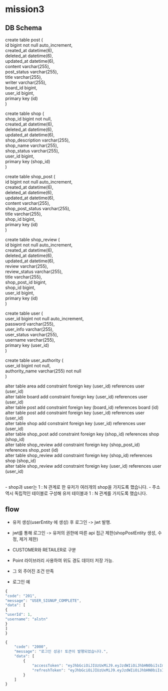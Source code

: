 # mission3

## DB Schema

create table post (   </br>
    id bigint not null auto_increment, </br>
    created_at datetime(6), </br>
    deleted_at datetime(6), </br>
    updated_at datetime(6), </br>
    content varchar(255), </br>
    post_status varchar(255), </br>
    title varchar(255), </br>
    writer varchar(255), </br>
    board_id bigint, </br>
    user_id bigint, </br>
    primary key (id) </br>
) </br>

create table shop ( </br>
    shop_id bigint not null,  </br>
    created_at datetime(6), </br>
    deleted_at datetime(6), </br>
    updated_at datetime(6), </br>
    shop_description varchar(255),  </br>
    shop_name varchar(255),  </br>
    shop_status varchar(255),  </br>
    user_id bigint,  </br>
    primary key (shop_id) </br>
)  </br>

create table shop_post ( </br>
    id bigint not null auto_increment, </br>
    created_at datetime(6),  </br>
    deleted_at datetime(6), </br>
    updated_at datetime(6), </br>
    content varchar(255), </br>
    shop_post_status varchar(255), </br>
    title varchar(255), </br> 
    shop_id bigint, </br>
    primary key (id) </br>
) </br>

create table shop_review ( </br>
    id bigint not null auto_increment,  </br>
    created_at datetime(6), </br>
    deleted_at datetime(6), </br>
    updated_at datetime(6), </br>
    review varchar(255), </br>
    review_status varchar(255), </br> 
    title varchar(255), </br>
    shop_post_id bigint, </br>
    shop_id bigint, </br>
    user_id bigint, </br>
    primary key (id) </br>
) </br>

create table user ( </br>
    user_id bigint not null auto_increment, </br>
    password varchar(255), </br>
    user_info varchar(255), </br>
    user_status varchar(255), </br>
    username varchar(255), </br>
    primary key (user_id) </br>
) </br>

create table user_authority ( </br>
    user_id bigint not null, </br>
    authority_name varchar(255) not null </br>
) </br>

alter table area add constraint  foreign key (user_id) references user (user_id) </br>
alter table board add constraint  foreign key (user_id) references user (user_id) </br>
alter table post add constraint  foreign key (board_id) references board (id) </br>
alter table post add constraint  foreign key (user_id) references user (user_id) </br>
alter table shop add constraint  foreign key (user_id) references user (user_id) </br>
alter table shop_post add constraint  foreign key (shop_id) references shop (shop_id) </br>
alter table shop_review add constraint  foreign key (shop_post_id) references shop_post (id) </br>
alter table shop_review add constraint  foreign key (shop_id) references shop (shop_id) </br>
alter table shop_review add constraint  foreign key (user_id) references user (user_id) </br>

</br>
- shop과 user는 1 : N 관계로 한 유저가 여러개의 shop을 가지도록 했습니다.
- 주소 역시 독립적인 테이블로 구성해 유저 테이블과 1 : N 관계를 가지도록 했습니다.

## flow

- 유저 생성(userEntity 에 생성) 후 로그인 -> jwt 발행.
- jwt를 통해 로그인 -> 유저의 권한에 따른 api 접근 제한(shopPostEntity 생성, 수정, 제거 제한)
- CUSTOMER와 RETAILER로 구분
- Point 라이브러리 사용하여 위도 경도 데이터 저장 가능.
- 그 외 주어진 조건 만족

- 로그인 예
```javascript
{
"code": "201",
"message": "USER_SIGNUP_COMPLETE",
"data": [
{
"userId": 1,
"username": "alstn"
}
]
}
```

```javascript
{
    "code": "2000",
    "message": "로그인 성공! 토큰이 발행되었습니다.",
    "data": [
        {
            "accessToken": "eyJhbGciOiJIUzUxMiJ9.eyJzdWIiOiJhbHN0biIsImF1dGgiOiJDVVNUT01FUiIsImV4cCI6MTY0Njc0NjQwMH0.QxIN9OJ1TOkpyBvh0Ag7Bx3GZkb4fUG-dt0purTTSu0VUl5O47wUuEqwNURofObROs-s_foTps4Lhveu4sTmnQ",
            "refreshToken": "eyJhbGciOiJIUzUxMiJ9.eyJzdWIiOiJhbHN0biIsImF1dGgiOiJDVVNUT01FUiIsImV4cCI6MTY0Njc3MTQ1Nn0.ysgITZQ4q8ClRhmxG1ZQx_ZdBlgh55oD-GkmKeU_kTHUc49uktJxvd9aaqjGW2xoNd2k9e5ze-JzqUh9P3vGOw"
        }
    ]
}
```


